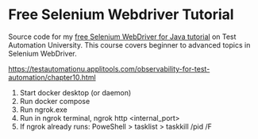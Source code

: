 # Free Selenium Webdriver Tutorial
Source code for my [free Selenium WebDriver for Java tutorial](https://testautomationu.applitools.com/selenium-webdriver-tutorial-java/) on Test Automation University. This course covers beginner to advanced topics in Selenium WebDriver.

https://testautomationu.applitools.com/observability-for-test-automation/chapter10.html


1. Start docker desktop (or daemon)
2. Run docker compose
3. Run ngrok.exe
4. Run in ngrok terminal, ngrok http <internal_port>
5. If ngrok already runs: PoweShell > tasklist > taskkill /pid /F <process id>
